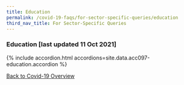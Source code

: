 ```yaml
---
title: Education
permalink: /covid-19-faqs/for-sector-specific-queries/education
third_nav_title: For Sector-Specific Queries
---
```


### Education [last updated 11 Oct 2021]

{% include accordion.html accordions=site.data.acc097-education.accordion %}

[Back to Covid-19 Overview](/covid/)